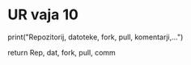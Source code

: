 # UR vaja 10
print("Repozitorij, datoteke, fork, pull, komentarji,...")

return Rep, dat, fork, pull, comm
